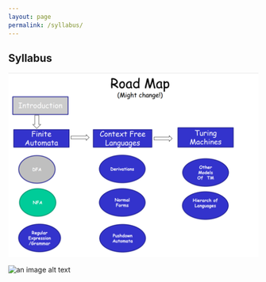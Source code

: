 ```yaml
---
layout: page
permalink: /syllabus/
---
```


## Syllabus

<img src="/_images/syl.jpg"
     alt="Markdown Monster icon"
     style="float: center; margin-right: 10px;" >

![an image alt text]({{https://zahra-amiri.github.io}}/Automata_Theory/_images/syl.jpg "..")

